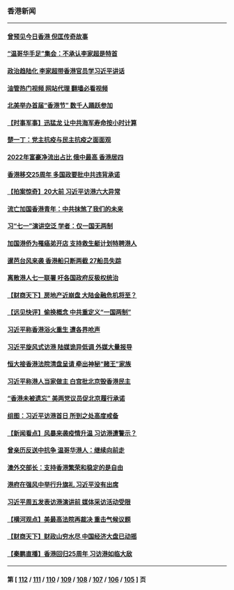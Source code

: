### 香港新闻
---
#### [曾预见今日香港 倪匡传奇故事](../../pages/ncid1349362/n13773406.md?07050045) 
#### [“温哥华手足”集会：不承认李家超是特首](../../pages/ncid1349362/n13773179.md?07050045) 
#### [政治趋陆化 李家超带香港官员学习近平讲话](../../pages/ncid1349362/n13773169.md?07050045) 
#### [油管热门视频 网站代理 翻墙必看视频](http://209.222.30.114:81/youtube.html?07050045)
#### [北美举办首届“香港节” 数千人踊跃参加](../../pages/ncid1349362/n13772814.md?07050045) 
#### [【时事军事】迅猛龙 让中共海军寿命按小时计算](../../pages/ncid1349362/n13772289.md?07050045) 
#### [楚一丁：党主抗疫与民主抗疫之面面观](../../pages/ncid1349362/n13772493.md?07050045) 
#### [2022年富豪净流出占比 俄中最高 香港居四](../../pages/ncid1349362/n13772440.md?07050045) 
#### [香港移交25周年 多国政要批中共违背承诺](../../pages/ncid1349362/n13772424.md?07050045) 
#### [【拍案惊奇】20大前 习近平访港六大异常](../../pages/ncid1349362/n13772346.md?07050045) 
#### [流亡加国香港青年：中共抹煞了我们的未来](../../pages/ncid1349362/n13772284.md?07050045) 
#### [习“七一”演讲空泛 学者：仅一国无两制](../../pages/ncid1349362/n13772275.md?07050045) 
#### [加国港侨为罹癌弟开店 支持救生艇计划特聘港人](../../pages/ncid1349362/n13772248.md?07050045) 
#### [暹芭台风来袭 香港船只断两截 27船员失踪](../../pages/ncid1349362/n13772092.md?07050045) 
#### [离散港人七一联署 吁各国政府反极权统治](../../pages/ncid1349362/n13771958.md?07050045) 
#### [【财商天下】房地产近崩盘 大陆金融危机将至？](../../pages/ncid1349362/n13771665.md?07050045) 
#### [【远见快评】偷换概念 中共重定义“一国两制”](../../pages/ncid1349362/n13771721.md?07050045) 
#### [习近平称香港浴火重生 遭各界呛声](../../pages/ncid1349362/n13771642.md?07050045) 
#### [习近平旋风式访港 陆媒诡异低调 外媒大量报导](../../pages/ncid1349362/n13771454.md?07050045) 
#### [恒大接香港法院清盘呈请 牵出神秘“赌王”家族](../../pages/ncid1349362/n13771611.md?07050045) 
#### [习近平称港人当家做主 白宫批北京毁香港民主](../../pages/ncid1349362/n13771587.md?07050045) 
#### [“香港未被遗忘” 美两党议员促北京履行承诺](../../pages/ncid1349362/n13771578.md?07050045) 
#### [组图：习近平访港首日 所到之处高度戒备](../../pages/ncid1349362/n13771338.md?07050045) 
#### [【新闻看点】风暴来袭疫情升温 习访港遭警示？](../../pages/ncid1349362/n13770878.md?07050045) 
#### [曾亲历反送中抗争 温哥华港人：继续向前走](../../pages/ncid1349362/n13771190.md?07050045) 
#### [澳外交部长：支持香港繁荣和稳定的是自由](../../pages/ncid1349362/n13771124.md?07050045) 
#### [港府在强风中举行升旗礼 习近平没有出席](../../pages/ncid1349362/n13771046.md?07050045) 
#### [习近平周五发表访港演讲前 媒体采访活动受限](../../pages/ncid1349362/n13771013.md?07050045) 
#### [【横河观点】美最高法院再裁决 重击气候议题](../../pages/ncid1349362/n13771017.md?07050045) 
#### [【财商天下】财政山穷水尽 中国经济大盘已动摇](../../pages/ncid1349362/n13770956.md?07050045) 
#### [【秦鹏直播】香港回归25周年 习访港如临大敌](../../pages/ncid1349362/n13770998.md?07050045) 

---
#### 第 [ [112](./112.md?07050045) / [111](./111.md?07050045) / [110](./110.md?07050045) / [109](./109.md?07050045) / [108](./108.md?07050045) / [107](./107.md?07050045) / [106](./106.md?07050045) / [105](./105.md?07050045) ] 页
